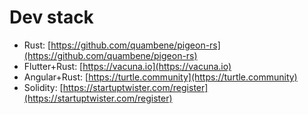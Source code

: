 # Dev stack

- Rust: [https://github.com/quambene/pigeon-rs](https://github.com/quambene/pigeon-rs)
- Flutter+Rust: [https://vacuna.io](https://vacuna.io)
- Angular+Rust: [https://turtle.community](https://turtle.community)
- Solidity: [https://startuptwister.com/register](https://startuptwister.com/register)